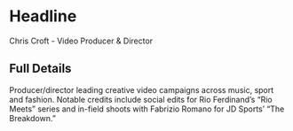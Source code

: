 # Headline

Chris Croft - Video Producer & Director

## Full Details

Producer/director leading creative video campaigns across music, sport and fashion. Notable credits include social edits for Rio Ferdinand’s “Rio Meets” series and in-field shoots with Fabrizio Romano for JD Sports’ “The Breakdown.”